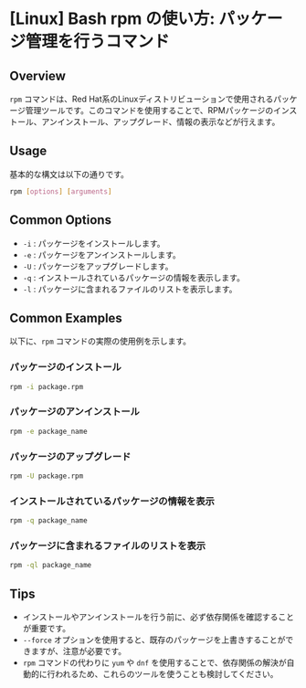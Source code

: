 # [Linux] Bash rpm の使い方: パッケージ管理を行うコマンド

## Overview
`rpm` コマンドは、Red Hat系のLinuxディストリビューションで使用されるパッケージ管理ツールです。このコマンドを使用することで、RPMパッケージのインストール、アンインストール、アップグレード、情報の表示などが行えます。

## Usage
基本的な構文は以下の通りです。

```bash
rpm [options] [arguments]
```

## Common Options
- `-i` : パッケージをインストールします。
- `-e` : パッケージをアンインストールします。
- `-U` : パッケージをアップグレードします。
- `-q` : インストールされているパッケージの情報を表示します。
- `-l` : パッケージに含まれるファイルのリストを表示します。

## Common Examples
以下に、`rpm` コマンドの実際の使用例を示します。

### パッケージのインストール
```bash
rpm -i package.rpm
```

### パッケージのアンインストール
```bash
rpm -e package_name
```

### パッケージのアップグレード
```bash
rpm -U package.rpm
```

### インストールされているパッケージの情報を表示
```bash
rpm -q package_name
```

### パッケージに含まれるファイルのリストを表示
```bash
rpm -ql package_name
```

## Tips
- インストールやアンインストールを行う前に、必ず依存関係を確認することが重要です。
- `--force` オプションを使用すると、既存のパッケージを上書きすることができますが、注意が必要です。
- `rpm` コマンドの代わりに `yum` や `dnf` を使用することで、依存関係の解決が自動的に行われるため、これらのツールを使うことも検討してください。